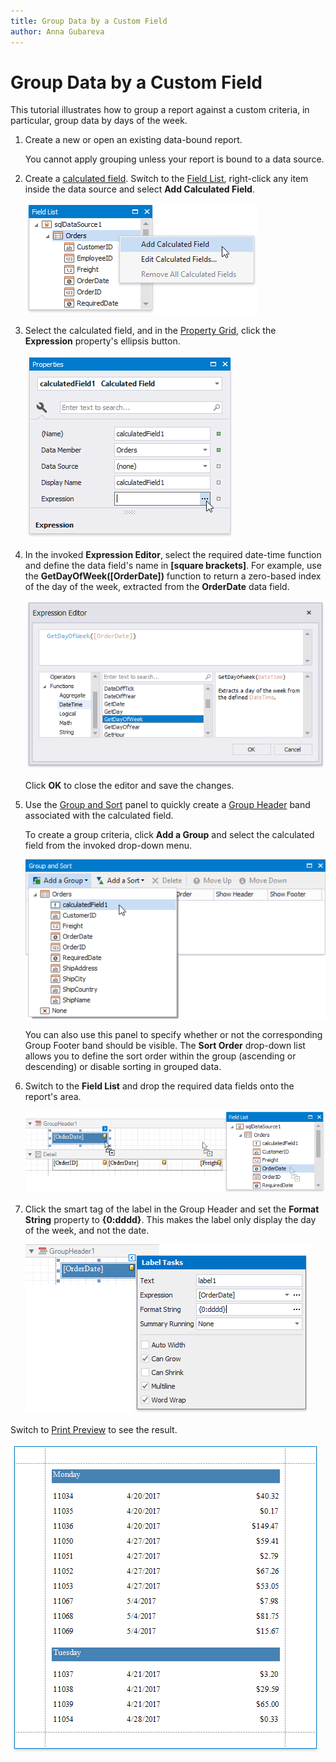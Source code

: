 ```yaml
---
title: Group Data by a Custom Field
author: Anna Gubareva
---
```

# Group Data by a Custom Field

This tutorial illustrates how to group a report against a custom criteria, in particular, group data by days of the week. 

1. Create a new or open an existing data-bound report.
	
	You cannot apply grouping unless your report is bound to a data source.

2. Create a [calculated field](../use-calculated-fields.md). Switch to the [Field List](../../report-designer-tools/ui-panels/field-list.md), right-click any item inside the data source and select **Add Calculated Field**.
	
	![](../../../../../images/eurd-win-group-data-create-calculated-field.png)	

3. Select the calculated field, and in the [Property Grid](../../report-designer-tools/ui-panels/property-grid-tabbed-view.md), click the **Expression** property's ellipsis button.
	
	![](../../../../../images/eurd-win-group-data-calculated-field-properties.png)
	

4. In the invoked **Expression Editor**, select the required date-time function and define the data field's name in **[**square brackets**]**. For example,  use the **GetDayOfWeek([OrderDate])** function to return a zero-based index of the day of the week, extracted from the **OrderDate** data field.
	
	![](../../../../../images/eurd-win-group-data-calculated-field-expression.png)
	
	Click **OK** to close the editor and save the changes.
5. Use the [Group and Sort](../../report-designer-tools/ui-panels/group-and-sort-panel.md) panel to quickly create a [Group Header](../../introduction-to-banded-reports.md) band associated with the calculated field.
	
	To create a group criteria, click **Add a Group** and select the calculated field from the invoked drop-down menu.
	
	![](../../../../../images/eurd-win-group-by-calculated-field.png)
	
	You can also use this panel to specify whether or not the corresponding Group Footer band should be visible. The **Sort Order** drop-down list allows you to define the sort order within the group (ascending or descending) or disable sorting in grouped data.

6. Switch to the **Field List** and drop the required data fields onto the report's area.

    ![](../../../../../images/eurd-win-group-by-field-layout.png)

7. Click the smart tag of the label in the Group Header and set the **Format String** property to **{0:dddd}**. This makes the label only display the day of the week, and not the date.
	
	![](../../../../../images/eurd-win-group-by-field-format-string.png)

Switch to [Print Preview](../../preview-print-and-export-reports.md) to see the result.

![](../../../../../images/eurd-win-group-by-calculated-field-result.png)